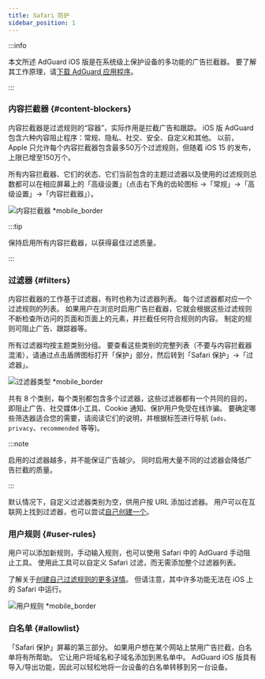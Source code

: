 ```yaml
---
title: Safari 防护
sidebar_position: 1
---
```


:::info

本文所述 AdGuard iOS 版是在系统级上保护设备的多功能的广告拦截器。 要了解其工作原理，请[下载 AdGuard 应用程序](https://agrd.io/download-kb-adblock)。

:::

### 内容拦截器 {#content-blockers}

内容拦截器是过滤规则的“容器”，实际作用是拦截广告和跟踪。 iOS 版 AdGuard 包含六种内容阻止程序：常规、隐私、社交、安全、自定义和其他。 以前，Apple 只允许每个内容拦截器包含最多50万个过滤规则，但随着 iOS 15 的发布，上限已增至150万个。

所有内容拦截器、它们的状态、它们当前包含的主题过滤器以及使用的过滤规则总数都可以在相应屏幕上的「高级设置」（点击右下角的齿轮图标 →「常规」→「高级设置」→「内容拦截器」）。

![内容拦截器 \*mobile\_border](https://cdn.adtidy.org/public/Adguard/kb/iOS/features/content_blockers_en.jpeg)

:::tip

保持启用所有内容拦截器，以获得最佳过滤质量。

:::

### 过滤器 {#filters}

内容拦截器的工作基于过滤器，有时也称为过滤器列表。 每个过滤器都对应一个过滤规则的列表。 如果用户在浏览时启用广告拦截器，它就会根据这些过滤规则不断检查所访问的页面和页面上的元素，并拦截任何符合规则的内容。 制定的规则可阻止广告、跟踪器等。

所有过滤器均按主题类别分组。 要查看这些类别的完整列表（不要与内容拦截器混淆），请通过点击盾牌图标打开「保护」部分，然后转到「Safari 保护」→「过滤器」。

![过滤器类型 \*mobile\_border](https://cdn.adtidy.org/public/Adguard/kb/iOS/features/filters_group_en.jpeg)

共有 8 个类别，每个类别都包含多个过滤器，这些过滤器都有一个共同的目的，即阻止广告、社交媒体小工具、Cookie 通知、保护用户免受在线诈骗。 要确定哪些筛选器适合您的需要，请阅读它们的说明，并根据标签进行导航 (`ads`、`privacy`、`recommended` 等等)。

:::note

启用的过滤器越多，并不能保证广告越少。 同时启用大量不同的过滤器会降低广告拦截的质量。

:::

默认情况下，自定义过滤器类别为空，供用户按 URL 添加过滤器。 用户可以在互联网上找到过滤器，也可以尝试[自己创建一个](/general/ad-filtering/create-own-filters)。

### 用户规则 {#user-rules}

用户可以添加新规则，手动输入规则，也可以使用 Safari 中的 AdGuard 手动阻止工具。 使用此工具可以自定义 Safari 过滤，而无需添加整个过滤器列表。

了解关于[创建自己过滤规则的更多详情](/general/ad-filtering/create-own-filters)。 但请注意，其中许多功能无法在 iOS 上的 Safari 中运行。

![用户规则 \*mobile\_border](https://cdn.adtidy.org/public/Adguard/kb/iOS/features/user_rules_en.jpeg)

### 白名单 {#allowlist}

「Safari 保护」屏幕的第三部分。 如果用户想在某个网站上禁用广告拦截，白名单将有所帮助。 它让用户将域名和子域名添加到黑名单中。 AdGuard iOS 版具有导入/导出功能，因此可以轻松地将一台设备的白名单转移到另一台设备。
